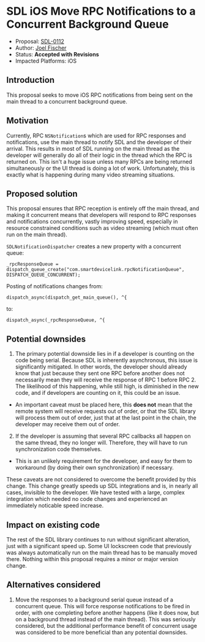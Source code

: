 # SDL iOS Move RPC Notifications to a Concurrent Background Queue

* Proposal: [SDL-0112](0112-ios-concurrent-rpc-notifications.md)
* Author: [Joel Fischer](https://github.com/joeljfischer)
* Status: **Accepted with Revisions**
* Impacted Platforms: iOS

## Introduction

This proposal seeks to move iOS RPC notifications from being sent on the main thread to a concurrent background queue.

## Motivation

Currently, RPC `NSNotification`s which are used for RPC responses and notifications, use the main thread to notify SDL and the developer of their arrival. This results in most of SDL running on the main thread as the developer will generally do all of their logic in the thread which the RPC is returned on. This isn't a huge issue unless many RPCs are being returned simultaneously or the UI thread is doing a lot of work. Unfortunately, this is exactly what is happening during many video streaming situations.

## Proposed solution

This proposal ensures that RPC reception is entirely off the main thread, and making it concurrent means that developers will respond to RPC responses and notifications concurrently, vastly improving speed, especially in resource constrained conditions such as video streaming (which must often run on the main thread).

`SDLNotificationDispatcher` creates a new property with a concurrent queue:

```objc
_rpcResponseQueue = dispatch_queue_create("com.smartdevicelink.rpcNotificationQueue", DISPATCH_QUEUE_CONCURRENT);
```

Posting of notifications changes from:

```objc
dispatch_async(dispatch_get_main_queue(), ^{
```

to:

```objc
dispatch_async(_rpcResponseQueue, ^{
```

## Potential downsides

1. The primary potential downside lies in if a developer is counting on the code being serial. Because SDL is inherently asynchronous, this issue is significantly mitigated. In other words, the developer should already know that just because they sent one RPC before another does not necessarily mean they will receive the response of RPC 1 before RPC 2. The likelihood of this happening, while still high, is diminished in the new code, and if developers are counting on it, this could be an issue.

  * An important caveat must be placed here, this **does not** mean that the remote system will receive requests out of order, or that the SDL library will process them out of order, just that at the last point in the chain, the developer may receive them out of order.

2. If the developer is assuming that several RPC callbacks all happen on the same thread, they no longer will. Therefore, they will have to run synchronization code themselves.

  * This is an unlikely requirement for the developer, and easy for them to workaround (by doing their own synchronization) if necessary.

These caveats are not considered to overcome the benefit provided by this change. This change greatly speeds up SDL integrations and is, in nearly all cases, invisible to the developer. We have tested with a large, complex integration which needed no code changes and experienced an immediately noticable speed increase.

## Impact on existing code

The rest of the SDL library continues to run without significant alteration, just with a significant speed up. Some UI lockscreen code that previously was always automatically run on the main thread has to be manually moved there. Nothing within this proposal requires a minor or major version change.

## Alternatives considered

1. Move the responses to a background serial queue instead of a concurrent queue. This will force response notifications to be fired in order, with one completing before another happens (like it does now, but on a background thread instead of the main thread). This was seriously considered, but the additional performance benefit of concurrent usage was considered to be more beneficial than any potential downsides.
